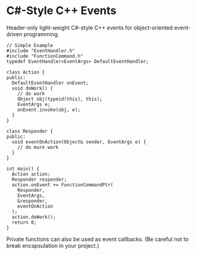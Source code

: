 # C#-Style C++ Events

Header-only light-weight C#-style C++ events for object-oriented event-driven programming.

```
// Simple Example
#include "EventHandler.h"
#include "FunctionCommand.h"
typedef EventHandler<EventArgs> DefaultEventHandler;

class Action {
public:
  DefaultEventHandler onEvent;
  void doWork() {
    // do work
    Object obj(typeid(this), this);
    EventArgs e;
    onEvent.invoke(obj, e);
  }
}

class Responder {
public:
  void eventOnAction(Object& sender, EventArgs e) {
    // do more work
  }
}

int main() {
  Action action;
  Responder responder;
  action.onEvent += FunctionCommandPtr(
    Responder,
    EventArgs,
    &responder,
    eventOnAction
  );
  action.doWork();
  return 0;
}
```

Private functions can also be used as event callbacks. (Be careful not to break encapsulation in your project.)
